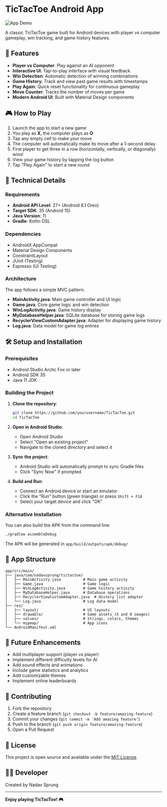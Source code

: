 # TicTacToe Android App
![App Demo](tic-min.gif)

A classic TicTacToe game built for Android devices with player vs computer gameplay, win tracking, and game history features.

## 📱 Features

- **Player vs Computer**: Play against an AI opponent
- **Interactive UI**: Tap-to-play interface with visual feedback
- **Win Detection**: Automatic detection of winning combinations
- **Game History**: Track and view past game results with timestamps
- **Play Again**: Quick reset functionality for continuous gameplay
- **Move Counter**: Tracks the number of moves per game
- **Modern Android UI**: Built with Material Design components

## 🎮 How to Play

1. Launch the app to start a new game
2. You play as **X**, the computer plays as **O**
3. Tap any empty cell to make your move
4. The computer will automatically make its move after a 1-second delay
5. First player to get three in a row (horizontally, vertically, or diagonally) wins!
6. View your game history by tapping the log button
7. Tap "Play Again" to start a new round

## 🔧 Technical Details

### Requirements
- **Android API Level**: 27+ (Android 8.1 Oreo)
- **Target SDK**: 35 (Android 15)
- **Java Version**: 11
- **Gradle**: Kotlin DSL

### Dependencies
- AndroidX AppCompat
- Material Design Components
- ConstraintLayout
- JUnit (Testing)
- Espresso (UI Testing)

### Architecture
The app follows a simple MVC pattern:
- **MainActivity.java**: Main game controller and UI logic
- **Game.java**: Core game logic and win detection
- **WinLogActivity.java**: Game history display
- **MyDatabaseHelper.java**: SQLite database for storing game logs
- **RecyclerViewCustomAdapter.java**: Adapter for displaying game history
- **Log.java**: Data model for game log entries

## 🛠️ Setup and Installation

### Prerequisites
- Android Studio Arctic Fox or later
- Android SDK 35
- Java 11 JDK

### Building the Project

1. **Clone the repository**:
   ```bash
   git clone https://github.com/yourusername/TicTacToe.git
   cd TicTacToe
   ```

2. **Open in Android Studio**:
   - Open Android Studio
   - Select "Open an existing project"
   - Navigate to the cloned directory and select it

3. **Sync the project**:
   - Android Studio will automatically prompt to sync Gradle files
   - Click "Sync Now" if prompted

4. **Build and Run**:
   - Connect an Android device or start an emulator
   - Click the "Run" button (green triangle) or press `Shift + F10`
   - Select your target device and click "OK"

### Alternative Installation
You can also build the APK from the command line:

```bash
./gradlew assembleDebug
```

The APK will be generated in `app/build/outputs/apk/debug/`

## 📱 App Structure

```
app/src/main/
├── java/com/nadavsprung/tictactoe/
│   ├── MainActivity.java          # Main game activity
│   ├── Game.java                  # Game logic
│   ├── WinLogActivity.java        # Game history activity
│   ├── MyDatabaseHelper.java      # Database operations
│   ├── RecyclerViewCustomAdapter.java  # History list adapter
│   └── Log.java                   # Log data model
├── res/
│   ├── layout/                    # UI layouts
│   ├── drawable/                  # Game assets (X and O images)
│   ├── values/                    # Strings, colors, themes
│   └── mipmap/                    # App icons
└── AndroidManifest.xml
```

## 🎯 Future Enhancements

- Add multiplayer support (player vs player)
- Implement different difficulty levels for AI
- Add sound effects and animations
- Include game statistics and analytics
- Add customizable themes
- Implement online leaderboards

## 🤝 Contributing

1. Fork the repository
2. Create a feature branch (`git checkout -b feature/amazing-feature`)
3. Commit your changes (`git commit -m 'Add amazing feature'`)
4. Push to the branch (`git push origin feature/amazing-feature`)
5. Open a Pull Request

## 📄 License

This project is open source and available under the [MIT License](LICENSE).

## 👨‍💻 Developer

Created by Nadav Sprung

---

**Enjoy playing TicTacToe! 🎮** 
